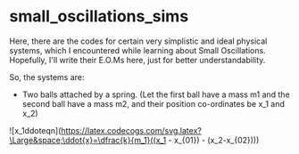 # small_oscillations_sims

Here, there are the codes for certain very simplistic and ideal physical systems, which I encountered while learning about Small Oscillations. 
Hopefully, I'll write their E.O.Ms here, just for better understandability.

So, the systems are:
- Two balls attached by a spring. (Let the first ball have a mass m1 and the second ball have a mass m2, and their position co-ordinates be x_1 and x_2)

![x_1ddoteqn](https://latex.codecogs.com/svg.latex?\Large&space;\ddot{x}=\dfrac{k}{m_1}((x_1 - x_{01}) - (x_2-x_{02}))) 
